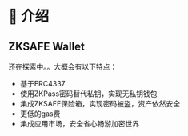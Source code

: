 # 👋 介绍
## ZKSAFE Wallet

还在探索中。。大概会有以下特点：
* 基于ERC4337
* 使用ZKPass密码替代私钥，实现无私钥钱包
* 集成ZKSAFE保险箱，实现密码被盗，资产依然安全
* 更低的gas费
* 集成应用市场，安全省心畅游加密世界


